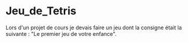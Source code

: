 # Jeu_de_Tetris
Lors d'un projet de cours je devais faire un jeu dont la consigne était la suivante : "Le premier jeu de votre enfance".
